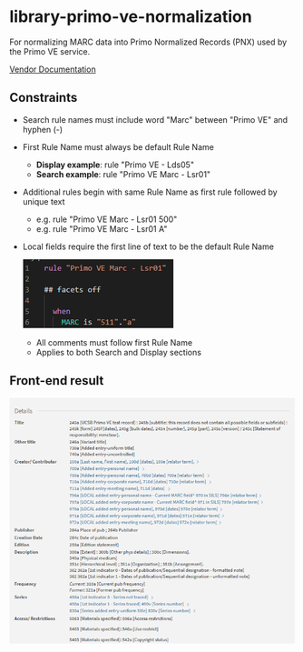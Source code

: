 # library-primo-ve-normalization

For normalizing MARC data into Primo Normalized Records (PNX) used by the Primo VE service.

[Vendor Documentation](https://knowledge.exlibrisgroup.com/Primo/Product_Documentation/020Primo_VE/Primo_VE_(English)/050Display_Configuration/Configuring_Normalization_Rules_for_Display_and_Local_Fields#Grouping_Conditions)

## Constraints
* Search rule names must include word "Marc" between "Primo VE" and hyphen (-)
* First Rule Name must always be default Rule Name
  * **Display example**: rule "Primo VE - Lds05" 
  * **Search example**:  rule "Primo VE Marc - Lsr01"
* Additional rules begin with same Rule Name as first rule followed by unique text
  * e.g. rule "Primo VE Marc - Lsr01 500"
  * e.g. rule "Primo VE Marc - Lsr01 A"
* Local fields require the first line of text to be the default Rule Name

  ![Example of local field comment](https://github.com/ucsb/library-primo-ve-normalization/blob/master/Img/comment-example.png)
  * All comments must follow first Rule Name
  * Applies to both Search and Display sections

## Front-end result
![Image of Primo VE details service](https://github.com/ucsb/library-primo-ve-normalization/blob/master/Img/details-service-result-example.png)
